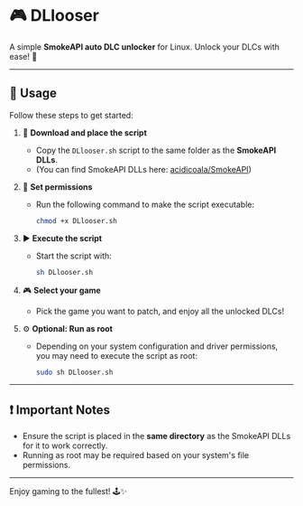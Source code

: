 # 🎮 DLlooser  
A simple **SmokeAPI auto DLC unlocker** for Linux. Unlock your DLCs with ease! 🚀  

---

## 📖 Usage  
Follow these steps to get started:  

1. 🔗 **Download and place the script**  
   - Copy the `DLlooser.sh` script to the same folder as the **SmokeAPI DLLs**.  
   - (You can find SmokeAPI DLLs here: [acidicoala/SmokeAPI](https://github.com/acidicoala/SmokeAPI))  

2. 🔧 **Set permissions**  
   - Run the following command to make the script executable:  
     ```bash
     chmod +x DLlooser.sh
     ```  

3. ▶️ **Execute the script**  
   - Start the script with:  
     ```bash
     sh DLlooser.sh
     ```  

4. 🎮 **Select your game**  
   - Pick the game you want to patch, and enjoy all the unlocked DLCs!  

5. ⚙️ **Optional: Run as root**  
   - Depending on your system configuration and driver permissions, you may need to execute the script as root:  
     ```bash
     sudo sh DLlooser.sh
     ```  

---

## ❗ Important Notes  
- Ensure the script is placed in the **same directory** as the SmokeAPI DLLs for it to work correctly.  
- Running as root may be required based on your system's file permissions.  

---

Enjoy gaming to the fullest! 🕹️✨  

